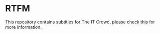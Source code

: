 # RTFM

This repository contains subtitles for The IT Crowd, please check [this](https://1drv.ms/f/s!AgWPYDlOC5KhlPcA1oFXHLu681LVwg?e=QPQ0dv) for more information.
